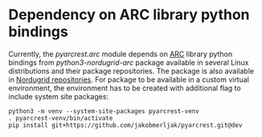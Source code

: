 # Dependency on ARC library python bindings

Currently, the *pyarcrest.arc* module depends on [ARC](https://www.nordugrid.org/arc/arc7/index.html) library python bindings from *python3-nordugrid-arc* package available in several Linux distributions and their package repositories. The package is also available in [Nordugrid repositories](https://www.nordugrid.org/arc/arc7/common/repos/repository.html). For package to be available in a custom virtual environment, the environment has to be created with additional flag to include system site packages:

```
python3 -m venv --system-site-packages pyarcrest-venv
. pyarcrest-venv/bin/activate
pip install git+https://github.com/jakobmerljak/pyarcrest.git@dev
```
